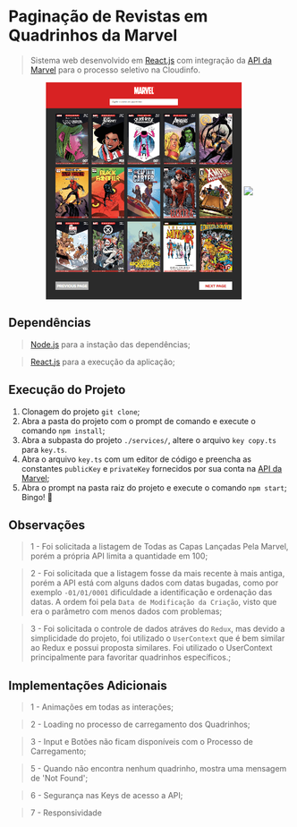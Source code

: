 # Paginação de Revistas em Quadrinhos da Marvel
> Sistema web desenvolvido em [React.js](https://pt-br.reactjs.org/) com integração da [API da Marvel](https://developer.marvel.com/account) para o processo seletivo na Cloudinfo.

<p align="center">
  <img align="center" width="350" src=".github/main.png">
  <img align="center" width="350" src=".github/Library _ Loom - 20 July 2022.gif">
</p>

## Dependências
> [Node.js](https://nodejs.org/) para a instação das dependências;

> [React.js](https://pt-br.reactjs.org/docs/getting-started.html) para a execução da aplicação;

## Execução do Projeto
1. Clonagem do projeto ```git clone```;
2. Abra a pasta do projeto com o prompt de comando e execute o comando ```npm install```;
3. Abra a subpasta do projeto ```./services/```, altere o arquivo ```key copy.ts``` para ```key.ts```.
4. Abra o arquivo ```key.ts``` com um editor de código e preencha as constantes ```publicKey``` e ```privateKey``` fornecidos por sua conta na [API da Marvel](https://developer.marvel.com/account);
5. Abra o prompt na pasta raiz do projeto e execute o comando ```npm start```;
<br>Bingo! :rocket:

## Observações
> 1 - Foi solicitada a listagem de Todas as Capas Lançadas Pela Marvel, porém a própria API limita a quantidade em 100;

> 2 - Foi solicitada que a listagem fosse da mais recente à mais antiga, porém a API está com alguns dados com datas bugadas, como por exemplo ``-01/01/0001`` dificuldade a identificação e ordenação das datas. A ordem foi pela ``Data de Modificação da Criação``, visto que era o parâmetro com menos dados com problemas;

> 3 - Foi solicitada o controle de dados atráves do ``Redux``, mas devido a simplicidade do projeto, foi utilizado o ``UserContext`` que é bem similar ao Redux e possui proposta similares. Foi utilizado o UserContext principalmente para favoritar quadrinhos específicos.;

## Implementações Adicionais
> 1 - Animações em todas as interações;

> 2 - Loading no processo de carregamento dos Quadrinhos;

> 3 - Input e Botões não ficam disponíveis com o Processo de Carregamento;

> 5 - Quando não encontra nenhum quadrinho, mostra uma mensagem de 'Not Found';

> 6 - Segurança nas Keys de acesso a API;

> 7 - Responsividade



